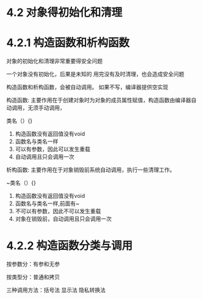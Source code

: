 # 4.2 对象得初始化和清理

# 4.2.1 构造函数和析构函数

对象的初始化和清理非常重要得安全问题

一个对象没有初始化，后果是未知的   用完没有及时清理，也会造成安全问题

构造函数和析构函数，会被自动调用。   如果不写，编译器提供空实现

构造函数: 主要作用在于创建对象时为对象的成员属性赋值，构造函数由编译器自动调用，无须手动调用，

  类名（）{}
  1. 构造函数没有返回值没有void
  2. 函数名与类名一样
  3. 可以有参数，因此可以发生重载
  4. 自动调用且只会调用一次

析构函数: 主要作用在于对象销毁前系统自动调用，执行一些清理工作。

  ~类名（）{}
  1. 构造函数没有返回值没有void
  2. 函数名与类名一样,前面有~
  3. 不可以有参数，因此不可以发生重载
  4. 对象在销毁前，自动调用且只会调用一次

# 4.2.2 构造函数分类与调用

按参数分：有参和无参

按类型分：普通和拷贝

三种调用方法：括号法  显示法   隐私转换法

